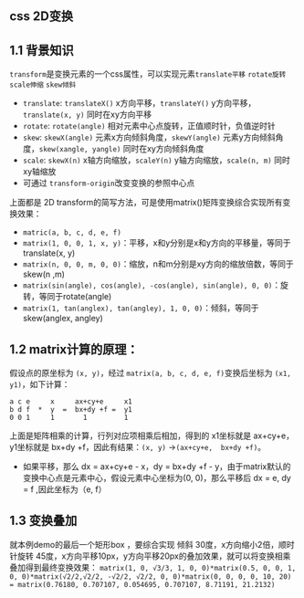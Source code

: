 ## css 2D变换

## 1.1 背景知识
`transform`是变换元素的一个css属性，可以实现元素`translate平移`  `rotate旋转` `scale伸缩` `skew倾斜`
* `translate`:  `translateX()` x方向平移，`translateY()` y方向平移，`translate(x, y)` 同时在xy方向平移
* `rotate`: `rotate(angle)` 相对元素中心点旋转，正值顺时针，负值逆时针
* `skew`: `skewX(angle)` 元素x方向倾斜角度，`skewY(angle)` 元素y方向倾斜角度，`skew(xangle, yangle)` 同时在xy方向倾斜角度
* `scale`: `skewX(n)` x轴方向缩放，`scaleY(n)` y轴方向缩放，`scale(n, m)` 同时xy轴缩放
* 可通过 `transform-origin`改变变换的参照中心点

上面都是 2D transform的简写方法，可是使用matrix()矩阵变换综合实现所有变换效果：  
* `matric(a, b, c, d, e, f)`  
* `matrix(1, 0, 0, 1, x, y)`：平移，x和y分别是x和y方向的平移量，等同于translate(x, y)
* `matrix(n, 0, 0, m, 0, 0)`：缩放，n和m分别是xy方向的缩放倍数，等同于skew(n ,m)
* `matrix(sin(angle), cos(angle), -cos(angle), sin(angle), 0, 0)`：旋转，等同于rotate(angle)
* `matrix(1, tan(anglex), tan(angley), 1, 0, 0)`：倾斜，等同于skew(anglex, angley)

## 1.2 matrix计算的原理：  
假设点的原坐标为 `(x, y)`，经过 `matrix(a, b, c, d, e, f)`变换后坐标为 `(x1, y1)`，如下计算：    
```
a c e     x     ax+cy+e     x1  
b d f  *  y  =  bx+dy +f =  y1  
0 0 1     1       1         1  
```

上面是矩阵相乘的计算，行列对应项相乘后相加，得到的 x1坐标就是 ax+cy+e，y1坐标就是 bx+dy +f，因此有结果：`(x, y)` →`(ax+cy+e,  bx+dy +f)`。<br/>
* 如果平移，那么 dx = ax+cy+e - x，dy = bx+dy +f - y，由于matrix默认的变换中心点是元素中心，假设元素中心坐标为(0, 0)，那么平移后 dx = e, dy = f ,因此坐标为（e, f）

## 1.3 变换叠加
就本例demo的最后一个矩形box ，要综合实现 倾斜 30度，x方向缩小2倍，顺时针旋转 45度，x方向平移10px，y方向平移20px的叠加效果，就可以将变换相乘叠加得到最终变换效果：
``matrix(1, 0, √3/3, 1, 0, 0)*matrix(0.5, 0, 0, 1, 0, 0)*matrix(√2/2,√2/2, -√2/2, √2/2, 0, 0)*matrix(0, 0, 0, 0, 10, 20) = matrix(0.76180, 0.707107, 0.054695, 0.707107, 8.71191, 21.2132)``
